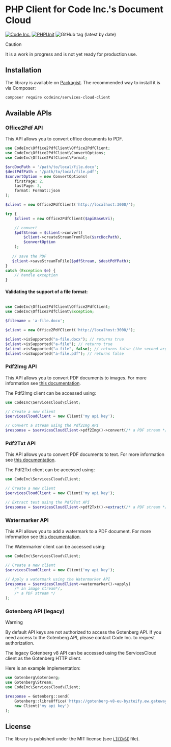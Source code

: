 # PHP Client for Code Inc.'s Document Cloud

[![Code Inc.](https://img.shields.io/badge/Code%20Inc.-Docunemt%20Cloud-blue)](https://www.codeinc.co)
[![PHPUnit](https://github.com/codeinchq/document-cloud-php-client/actions/workflows/phpunit.yml/badge.svg)](https://github.com/codeinchq/document-cloud-php-client/actions/workflows/phpunit.yml)
![GitHub tag (latest by date)](https://img.shields.io/github/v/tag/codeinchq/document-cloud-php-client?label=Version)

> [!CAUTION]
> It is a work in progress and is not yet ready for production use.

## Installation

The library is available on [Packagist](https://packagist.org/packages/codeinc/services-cloud-client). The recommended way to install it is via Composer:

```bash
composer require codeinc/services-cloud-client
```

## Available APIs

### Office2Pdf API

This API allows you to convert office documents to PDF.

```php
use CodeInc\Office2PdfClient\Office2PdfClient;
use CodeInc\Office2PdfClient\ConvertOptions;
use CodeInc\Office2PdfClient\Format;

$srcDocPath = '/path/to/local/file.docx';
$destPdfPath = '/path/to/local/file.pdf';
$convertOption = new ConvertOptions(
    firstPage: 2,
    lastPage: 3,
    format: Format::json
);

$client = new Office2PdfClient('http://localhost:3000/');

try {
    $client = new Office2PdfClient($apiBaseUri);

    // convert 
    $pdfStream = $client->convert(
        $client->createStreamFromFile($srcDocPath), 
        $convertOption
    );
    
   // save the PDF
   $client->saveStreamToFile($pdfStream, $destPdfPath); 
}
catch (Exception $e) {
    // handle exception
}
```

#### Validating the support of a file format:
```php

use CodeInc\Office2PdfClient\Office2PdfClient;
use CodeInc\Office2PdfClient\Exception;

$filename = 'a-file.docx';

$client = new Office2PdfClient('http://localhost:3000/');

$client->isSupported("a-file.docx"); // returns true
$client->isSupported("a-file"); // returns true 
$client->isSupported("a-file", false); // returns false (the second argument is the strict mode)
$client->isSupported("a-file.pdf"); // returns false
``` 

### Pdf2Img API

This API allows you to convert PDF documents to images. For more information see [this documentation](https://github.com/codeinchq/pdf2img-php-client?tab=readme-ov-file#usage).

The Pdf2Img client can be accessed using:

```php
use CodeInc\ServicesCloud\Client;

// Create a new client
$servicesCloudClient = new Client('my api key');

// Convert a stream using the Pdf2Img API
$response = $servicesCloudClient->pdf2Img()->convert(/* a PDF stream */);
```

### Pdf2Txt API

This API allows you to convert PDF documents to text. For more information see [this documentation](https://github.com/codeinchq/pdf2txt-php-client?tab=readme-ov-file#usage).

The Pdf2Txt client can be accessed using:

```php
use CodeInc\ServicesCloud\Client;

// Create a new client
$servicesCloudClient = new Client('my api key');

// Extract text using the Pdf2Txt API
$response = $servicesCloudClient->pdf2Txt()->extract(/* a PDF stream */);
```

### Watermarker API

This API allows you to add a watermark to a PDF document. For more information see [this documentation](https://github.com/codeinchq/watermarker-php-client?tab=readme-ov-file#usage).

The Watermarker client can be accessed using:

```php
use CodeInc\ServicesCloud\Client;

// Create a new client
$servicesCloudClient = new Client('my api key');

// Apply a watermark using the Watermarker API
$response = $servicesCloudClient->watermarker()->apply(
    /* an image stream*/, 
    /* a PDF stream */
);
```

### Gotenberg API (legacy)

> [!WARNING]  
> By default API keys are not authorized to access the Gotenberg API. If you need access to the Gotenberg API, please contact Code Inc. to request authorization.

The legacy Gotenberg v8 API can be accessed using the ServicesCloud client as the Gotenberg HTTP client.

Here is an example implementation:

```php
use Gotenberg\Gotenberg;
use Gotenberg\Stream;
use CodeInc\ServicesCloud\Client;

$response = Gotenberg::send(
    Gotenberg::libreOffice('https://gotenberg-v8-eu-byzteify.ew.gateway.dev')->convert(/* an Office stream */),
    new Client('my api key')
);
```

## License

The library is published under the MIT license (see [`LICENSE`](LICENSE) file).